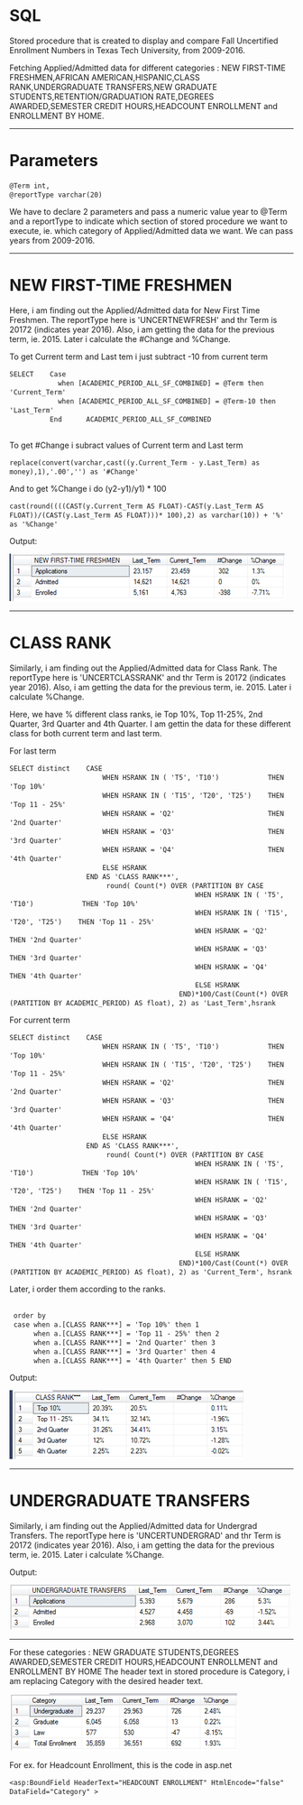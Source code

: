 # SQL
Stored procedure that is created to display and compare Fall Uncertified Enrollment Numbers in Texas Tech University, from 2009-2016.


Fetching Applied/Admitted data for different categories : NEW FIRST-TIME FRESHMEN,AFRICAN AMERICAN,HISPANIC,CLASS RANK,UNDERGRADUATE TRANSFERS,NEW GRADUATE STUDENTS,RETENTION/GRADUATION RATE,DEGREES AWARDED,SEMESTER CREDIT HOURS,HEADCOUNT ENROLLMENT and ENROLLMENT BY HOME.

-----------
# Parameters

```
@Term int,
@reportType varchar(20)
```
We have to declare 2 parameters and pass a numeric value year to @Term and a reportType to indicate which section of stored procedure we want to execute, ie. which category of Applied/Admitted data we want.
We can pass years from 2009-2016.

-------------
# NEW FIRST-TIME FRESHMEN

Here, i am finding out the Applied/Admitted data for New First Time Freshmen.
The reportType here is 'UNCERTNEWFRESH' and thr Term is 20172 (indicates year 2016).
Also, i am getting the data for the previous term, ie. 2015.
Later i calculate the #Change and %Change.

To get Current term and Last tem i just subtract -10 from current term
```
SELECT    Case 
            when [ACADEMIC_PERIOD_ALL_SF_COMBINED] = @Term then 'Current_Term'
            when [ACADEMIC_PERIOD_ALL_SF_COMBINED] = @Term-10 then 'Last_Term'
          End      ACADEMIC_PERIOD_ALL_SF_COMBINED
            
```
To get #Change i subract values of Current term and Last term
```
replace(convert(varchar,cast((y.Current_Term - y.Last_Term) as money),1),'.00','') as '#Change'
```
And to get %Change i do (y2-y1)/y1) * 100
```
cast(round((((CAST(y.Current_Term AS FLOAT)-CAST(y.Last_Term AS FLOAT))/(CAST(y.Last_Term AS FLOAT)))* 100),2) as varchar(10)) + '%' as '%Change'
```
Output: 

![](images/New_first_time_freshmen.PNG)

-----------
# CLASS RANK

Similarly, i am finding out the Applied/Admitted data for Class Rank.
The reportType here is 'UNCERTCLASSRANK' and thr Term is 20172 (indicates year 2016).
Also, i am getting the data for the previous term, ie. 2015.
Later i calculate %Change.

Here, we have % different class ranks, ie Top 10%, Top 11-25%, 2nd Quarter, 3rd Quarter and 4th Quarter.
I am gettin the data for these different class for both current term and last term.


For last term
```
SELECT distinct    CASE
                       WHEN HSRANK IN ( 'T5', 'T10')            THEN 'Top 10%'
                       WHEN HSRANK IN ( 'T15', 'T20', 'T25')    THEN 'Top 11 - 25%'
                       WHEN HSRANK = 'Q2'                       THEN '2nd Quarter'
                       WHEN HSRANK = 'Q3'                       THEN '3rd Quarter'
                       WHEN HSRANK = 'Q4'                       THEN '4th Quarter'
                       ELSE HSRANK
                   END AS 'CLASS RANK***',
                        round( Count(*) OVER (PARTITION BY CASE
                                              WHEN HSRANK IN ( 'T5', 'T10')            THEN 'Top 10%'
                                              WHEN HSRANK IN ( 'T15', 'T20', 'T25')    THEN 'Top 11 - 25%'
                                              WHEN HSRANK = 'Q2'                       THEN '2nd Quarter'
                                              WHEN HSRANK = 'Q3'                       THEN '3rd Quarter'
                                              WHEN HSRANK = 'Q4'                       THEN '4th Quarter'
                                              ELSE HSRANK
                                          END)*100/Cast(Count(*) OVER (PARTITION BY ACADEMIC_PERIOD) AS float), 2) as 'Last_Term',hsrank
```

For current term
```
SELECT distinct    CASE
                       WHEN HSRANK IN ( 'T5', 'T10')            THEN 'Top 10%'
                       WHEN HSRANK IN ( 'T15', 'T20', 'T25')    THEN 'Top 11 - 25%'
                       WHEN HSRANK = 'Q2'                       THEN '2nd Quarter'
                       WHEN HSRANK = 'Q3'                       THEN '3rd Quarter'
                       WHEN HSRANK = 'Q4'                       THEN '4th Quarter'
                       ELSE HSRANK
                   END AS 'CLASS RANK***',
                        round( Count(*) OVER (PARTITION BY CASE
                                              WHEN HSRANK IN ( 'T5', 'T10')            THEN 'Top 10%'
                                              WHEN HSRANK IN ( 'T15', 'T20', 'T25')    THEN 'Top 11 - 25%'
                                              WHEN HSRANK = 'Q2'                       THEN '2nd Quarter'
                                              WHEN HSRANK = 'Q3'                       THEN '3rd Quarter'
                                              WHEN HSRANK = 'Q4'                       THEN '4th Quarter'
                                              ELSE HSRANK
                                          END)*100/Cast(Count(*) OVER (PARTITION BY ACADEMIC_PERIOD) AS float), 2) as 'Current_Term', hsrank

```
Later, i order them according to the ranks.

```

 order by
 case when a.[CLASS RANK***] = 'Top 10%' then 1 
      when a.[CLASS RANK***] = 'Top 11 - 25%' then 2 
	  when a.[CLASS RANK***] = '2nd Quarter' then 3 
	  when a.[CLASS RANK***] = '3rd Quarter' then 4 
	  when a.[CLASS RANK***] = '4th Quarter' then 5 END
 ```
 Output:
 
 ![](images/Class_rank.PNG)

-----------
# UNDERGRADUATE TRANSFERS

Similarly, i am finding out the Applied/Admitted data for Undergrad Transfers.
The reportType here is 'UNCERTUNDERGRAD' and thr Term is 20172 (indicates year 2016).
Also, i am getting the data for the previous term, ie. 2015.
Later i calculate %Change.

Output: 

![](images/Undergarduate_transfers.PNG)

------
For these categories : NEW GRADUATE STUDENTS,DEGREES AWARDED,SEMESTER CREDIT HOURS,HEADCOUNT ENROLLMENT and ENROLLMENT BY HOME
The header text in stored procedure is Category, i am replacing Category with the desired header text.


![](images/headcount_enrollment.PNG)

For ex. for Headcount Enrollment, this is the code in asp.net
```
<asp:BoundField HeaderText="HEADCOUNT ENROLLMENT" HtmlEncode="false" DataField="Category" >
```
